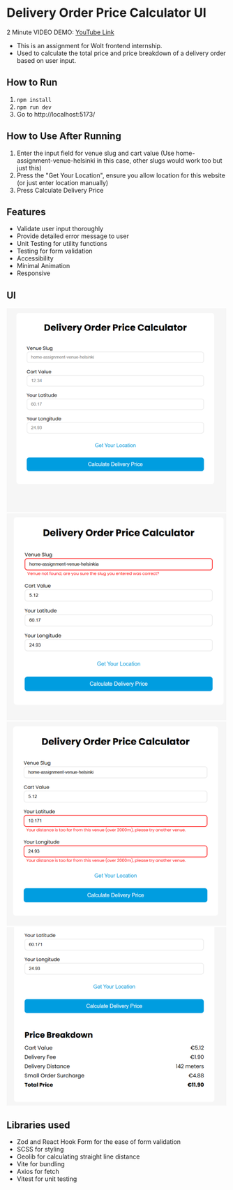 # Delivery Order Price Calculator UI

2 Minute VIDEO DEMO: [YouTube Link](https://youtu.be/743--y52qew)

- This is an assignment for Wolt frontend internship.
- Used to calculate the total price and price breakdown of a delivery order based on user input.

## How to Run

1. `npm install`
2. `npm run dev`
3. Go to http://localhost:5173/

## How to Use After Running

1. Enter the input field for venue slug and cart value (Use home-assignment-venue-helsinki in this case, other slugs would work too but just this)
2. Press the "Get Your Location", ensure you allow location for this website (or just enter location manually)
3. Press Calculate Delivery Price

## Features

- Validate user input thoroughly
- Provide detailed error message to user
- Unit Testing for utility functions
- Testing for form validation
- Accessibility
- Minimal Animation
- Responsive

## UI

![Demo image 1](./public/demo1.png?raw=true "UI")
![Demo image 2](./public/demo2.png?raw=true "UI")
![Demo image 3](./public/demo3.png?raw=true "UI")
![Demo image 4](./public/demo4.png?raw=true "UI")

## Libraries used

- Zod and React Hook Form for the ease of form validation
- SCSS for styling
- Geolib for calculating straight line distance
- Vite for bundling
- Axios for fetch
- Vitest for unit testing
